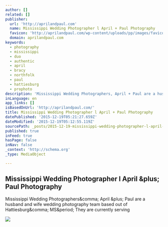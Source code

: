 ```yaml
---
author: []
related: []
publisher:
  url: 'http://aprilandpaul.com'
  name: Mississippi Wedding Photographer l April + Paul Photography
  favicon: 'http://aprilandpaul.com/wp-content/uploads/pp/images/favicon_1449074188.ico'
  domain: aprilandpaul.com
keywords:
  - photography
  - mississippi
  - duo
  - authentic
  - april
  - bracy
  - northfolk
  - paul
  - hattiesburg
  - prophoto
description: 'Mississippi Wedding Photographers, April + Paul are a husband and wife wedding photography team based out of Hattiesburg, MS. They are currently serving'
inLanguage: en
app_links: []
isBasedOnUrl: 'http://aprilandpaul.com/'
title: Mississippi Wedding Photographer l April + Paul Photography
datePublished: '2015-12-19T05:21:27.659Z'
dateModified: '2015-12-19T05:12:55.119Z'
sourcePath: _posts/2015-12-19-mississippi-wedding-photographer-l-april-paul-photography.md
published: true
inFeed: true
hasPage: false
inNav: false
_context: 'http://schema.org'
_type: MediaObject

---
```

<article style=""><h1>Mississippi Wedding Photographer l April &amp;plus; Paul Photography</h1><p>Mississippi Wedding Photographers&amp;comma; April &amp;plus; Paul are a husband and wife wedding photography team based out of Hattiesburg&amp;comma; MS&amp;period; They are currently serving</p><img src="http://aprilandpaul.com/wp-content/uploads/pp/images/masthead_image1_1446081747.png" /></article>